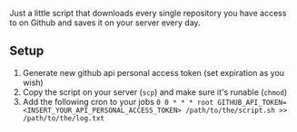 Just a little script that downloads every single repository you have access to on Github and saves it on your server every day.

## Setup

1. Generate new github api personal access token (set expiration as you wish)
2. Copy the script on your server (`scp`) and make sure it's runable (`chmod`)
3. Add the following cron to your jobs `0 0 * * * root GITHUB_API_TOKEN=<INSERT_YOUR_API_PERSONAL_ACCESS_TOKEN> /path/to/the/script.sh >> /path/to/the/log.txt`
